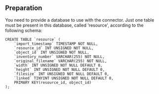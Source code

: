 ## Preparation

You need to provide a database to use with the connector.
Just one table must be present in this database, called 'resource', according to the following schema:
```
CREATE TABLE `resource` (
    `import_timestamp` TIMESTAMP NOT NULL,
    `resource_id` INT UNSIGNED NOT NULL,
    `object_id` INT UNSIGNED NOT NULL,
    `inventory_number` VARCHAR(255) NOT NULL,
    `original_filename` VARCHAR(255) NOT NULL,
    `width` INT UNSIGNED NOT NULL DEFAULT 0,
    `height` INT UNSIGNED NOT NULL DEFAULT 0,
    `filesize` INT UNSIGNED NOT NULL DEFAULT 0,
    `linked` TINYINT UNSIGNED NOT NULL DEFAULT 0,
    PRIMARY KEY(resource_id, object_id)
);
```
